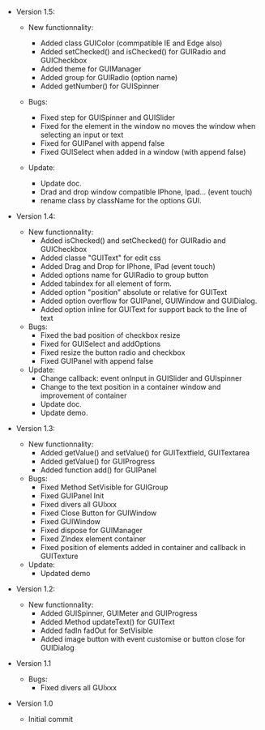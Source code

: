- Version 1.5:

	- New functionnality:
		- Added class GUIColor (commpatible IE and Edge also)
		- Added setChecked() and isChecked() for GUIRadio and GUICheckbox
		- Added theme for GUIManager
		- Added group for GUIRadio (option name)
		- Added getNumber() for GUISpinner
		
	- Bugs:
		- Fixed step for GUISpinner and GUISlider
		- Fixed for the element in the window no moves the window when selecting an input or text
		- Fixed for GUIPanel with append false
		- Fixed GUISelect when added in a window (with append false)
		
	- Update:
		- Update doc.
		- Drad and drop window compatible IPhone, Ipad... (event touch)
		- rename class by className for the options GUI.
		
- Version 1.4:

	- New functionnality:
		- Added isChecked() and setChecked() for GUIRadio and GUICheckbox
		- Added classe "GUIText" for edit css
		- Added Drag and Drop for IPhone, IPad (event touch)
		- Added options name for GUIRadio to group button
		- Added tabindex for all element of form.
		- Added option "position" absolute or relative for GUIText
		- Added option overflow for GUIPanel, GUIWindow and GUIDialog.
		- Added option inline for GUIText for support back to the line of text
	- Bugs:
		- Fixed the bad position of checkbox resize
		- Fixed for GUISelect and addOptions
		- Fixed resize the button radio and checkbox
		- Fixed GUIPanel with append false
	- Update:
		- Change callback: event onInput in GUISlider and GUIspinner
		- Change to the text position in a container window and improvement of container
		- Update doc.
		- Update demo.
		
- Version 1.3:

	- New functionnality:
		- Added getValue() and setValue() for GUITextfield, GUITextarea
		- Added getValue() for GUIProgress
		- Added function add() for GUIPanel
	- Bugs:
		- Fixed Method SetVisible for GUIGroup
		- Fixed GUIPanel Init
		- Fixed divers all GUIxxx
		- Fixed Close Button for GUIWindow
		- Fixed GUIWindow
		- Fixed dispose for GUIManager
		- Fixed ZIndex element container
		- Fixed position of elements added in container and callback in GUITexture
	- Update:
		- Updated demo

- Version 1.2:

	- New functionnality:
		- Added GUISpinner, GUIMeter and GUIProgress
		- Added Method updateText() for GUIText
		- Added fadIn fadOut for SetVisible
		- Added image button with event customise or button close for GUIDialog
- Version 1.1

	- Bugs:
		- Fixed divers all GUIxxx

- Version 1.0

	- Initial commit
